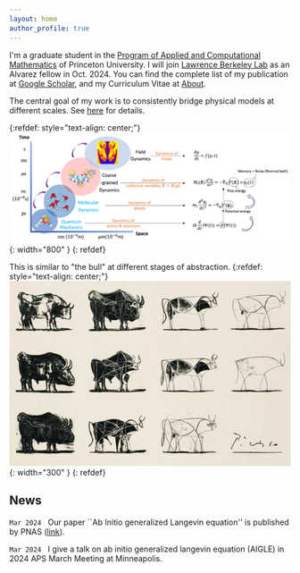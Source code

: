 ```yaml
---
layout: home
author_profile: true
---
```


I'm a graduate student in the [Program of Applied and Computational Mathematics](https://www.pacm.princeton.edu/) of Princeton University. I will join [Lawrence Berkeley Lab](https://cs.lbl.gov/) as an Alvarez fellow in Oct. 2024.
You can find the complete list of my publication at [Google Scholar](https://scholar.google.com/citations?user=WreiKioAAAAJ&hl=en), and my Curriculum Vitae at [About](/about/).
 

The central goal of my work is to consistently bridge physical models at different scales. See [here](/research/) for details.

{:refdef: style="text-align: center;"}
![Multiscale](/assets/images/multiscale_2.png){: width="800" }
{: refdef}

This is similar to "the bull" at different stages of abstraction. 
{:refdef: style="text-align: center;"}
![Multiscale](/assets/images/bull.jpeg){: width="300" }
{: refdef}


## News
`Mar 2024` &nbsp; Our paper ``Ab Initio generalized Langevin equation'' is published by PNAS ([link](https://www.pnas.org/doi/10.1073/pnas.2308668121)). 

`Mar 2024` &nbsp; I give a talk on ab initio generalized langevin equation (AIGLE) in 2024 APS March Meeting at Minneapolis. 
